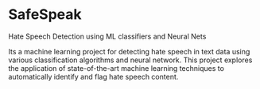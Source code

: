 # SafeSpeak
Hate Speech Detection using ML classifiers and Neural Nets


Its a machine learning project for detecting hate speech in text data using various classification algorithms and neural network. 
This project explores the application of state-of-the-art machine learning techniques to automatically identify and flag hate speech content.
